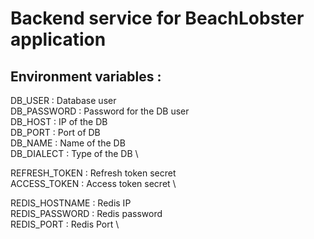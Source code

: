# Backend service for BeachLobster application

## Environment variables :

DB_USER : Database user \
DB_PASSWORD : Password for the DB user \
DB_HOST : IP of the DB \
DB_PORT : Port of DB \
DB_NAME : Name of the DB \
DB_DIALECT : Type of the DB \

REFRESH_TOKEN : Refresh token secret \
ACCESS_TOKEN : Access token secret \

REDIS_HOSTNAME : Redis IP \
REDIS_PASSWORD : Redis password \
REDIS_PORT : Redis Port \